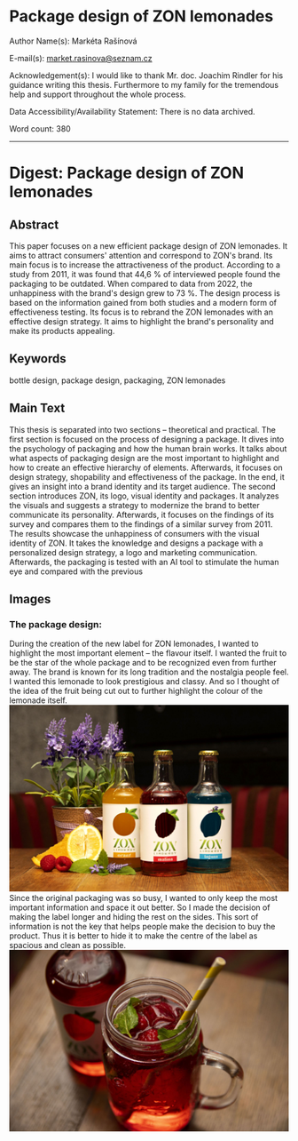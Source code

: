 # Package design of ZON lemonades

Author Name(s): Markéta Rašínová

E-mail(s): market.rasinova@seznam.cz

Acknowledgement(s): I would like to thank Mr. doc. Joachim Rindler for his guidance writing this thesis. Furthermore to my family for the tremendous help and support throughout the whole process.

Data Accessibility/Availability Statement: There is no data archived.

Word count: 380<!-- Digests should be approximately 500 words. Everything below, including headings, image captions, etc., except references. -->

- - -

# Digest: Package design of ZON lemonades

## Abstract

This paper focuses on a new efficient package design of ZON lemonades. It aims to attract consumers' attention and correspond to ZON's brand. Its main focus is to increase the attractiveness of the product. According to a study from 2011, it was found that 44,6 % of interviewed people found the packaging to be outdated. When compared to data from 2022, the unhappiness with the brand's design grew to 73 %. The design process is based on the information gained from both studies and a modern form of effectiveness testing. Its focus is to rebrand the ZON lemonades with an effective design strategy. It aims to highlight the brand's personality and make its products appealing.

## Keywords

bottle design, package design, packaging, ZON lemonades

## Main Text
This thesis is separated into two sections – theoretical and practical. The first section is focused on the process of designing a package. It dives into the psychology of packaging and how the human brain works. It talks about what aspects of packaging design are the most important to highlight and how to create an effective hierarchy of elements. Afterwards, it focuses on design strategy, shopability and effectiveness of the package. In the end, it gives an insight into a brand identity and its target audience. The second section introduces ZON, its logo, visual identity and packages. It analyzes the visuals and suggests a strategy to modernize the brand to better communicate its personality. Afterwards, it focuses on the findings of its survey and compares them to the findings of a similar survey from 2011. The results showcase the unhappiness of consumers with the visual identity of ZON. It takes the knowledge and designs a package with a personalized design strategy, a logo and marketing communication. Afterwards, the packaging is tested with an AI tool to stimulate the human eye and compared with the previous 
<!--
Consider these four sections:

1. Introduction that puts the research in a broader context and provides added value through citations not included in the original article.
2. Summary of original article’s methods and results.
3. Further discussion on significance of findings.
4. Discussion connecting this work to other studies – provides added value through citations not included in original study.
    -->

## Images
### The package design:
During the creation of the new label for ZON lemonades, I wanted to highlight the most important element – the flavour itself. I wanted the fruit to be the star of the whole package and to be recognized even from further away. The brand is known for its long tradition and the nostalgia people feel. I wanted this lemonade to look prestigious and classy. And so I thought of the idea of the fruit being cut out to further highlight the colour of the lemonade itself.
![package](img/obaly.jpg)
Since the original packaging was so busy, I wanted to only keep the most important information and space it out better. So I made the decision of making the label longer and hiding the rest on the sides. This sort of information is not the key that helps people make the decision to buy the product. Thus it is better to hide it to make the centre of the label as spacious and clean as possible. 
![lemonade](img/lemonade.jpg)

<!-- Original figure(s) and caption(s) designed by digest author. And remeber to optimize images. -->
